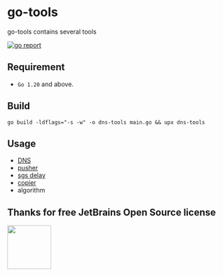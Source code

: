 # go-tools

go-tools contains several tools

[![go report](https://goreportcard.com/badge/github.com/alomerry/go-tools)](https://goreportcard.com/report/github.com/alomerry/go-tools)

## Requirement

- `Go 1.20` and above.

## Build

`go build -ldflags="-s -w" -o dns-tools main.go && upx dns-tools`

## Usage 

- [DNS](./dns/README.md)
- [pusher](./pusher/README.md)
- [sgs delay](./sgs/README.md)
- [copier](./copier/README.md)
- algorithm

## Thanks for free JetBrains Open Source license

<a href="https://www.jetbrains.com/?from=alomerry/go-tools" target="_blank">
<img src="https://user-images.githubusercontent.com/1787798/69898077-4f4e3d00-138f-11ea-81f9-96fb7c49da89.png" height="100"/></a>